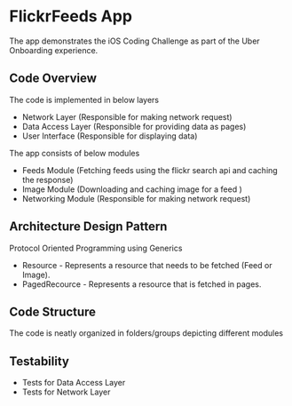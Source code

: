 # FlickrFeeds App

The app demonstrates the iOS Coding Challenge as part of the Uber Onboarding experience.


## Code Overview

The code is implemented in below layers

- Network Layer (Responsible for making network request)
- Data Access Layer (Responsible for providing data as pages)
- User Interface (Responsible for displaying data)

The app consists of below modules

- Feeds Module (Fetching feeds using the flickr search api and caching the response)
- Image Module (Downloading and caching image for a feed )
- Networking Module (Responsible for making network request)

## Architecture Design Pattern

Protocol Oriented Programming using Generics 
- Resource - Represents a resource that needs to be fetched (Feed or Image).
- PagedRecource - Represents a resource that is fetched in pages. 


## Code Structure

The code is neatly organized in folders/groups depicting different modules


## Testability

- Tests for Data Access Layer
- Tests for Network Layer 

